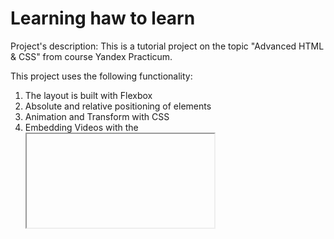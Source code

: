# Learning haw to learn

Project's description: This is a tutorial project on the topic "Advanced HTML & CSS" from course Yandex Practicum.

This project uses the following functionality:
1. The layout is built with Flexbox
2. Absolute and relative positioning of elements
3. Animation and Transform with CSS
4. Embedding Videos with the <iframe> Element 
5. Semantic names of tegs
6. Names of classes according to BEM metodology
7. Organization of the project file system according to BEM metodology

The project can be modified taking into account the responsive design
